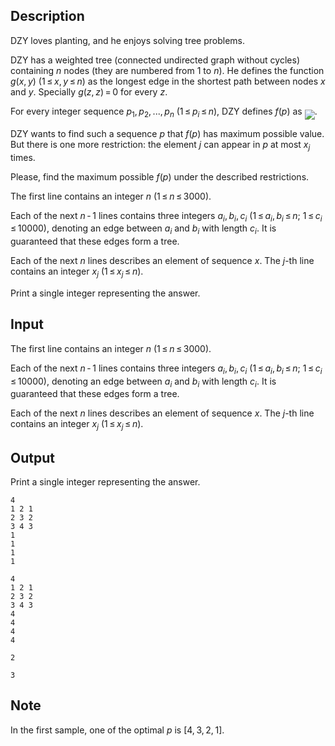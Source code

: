 ## Description

<div><p><span class="tex-font-style-it">DZY loves planting, and he enjoys solving tree problems.</span></p><p>DZY has a weighted tree (connected undirected graph without cycles) containing <span class="tex-span"><i>n</i></span> nodes (they are numbered from <span class="tex-span">1</span> to <span class="tex-span"><i>n</i></span>). He defines the function <span class="tex-span"><i>g</i>(<i>x</i>, <i>y</i>)</span> <span class="tex-span">(1 ≤ <i>x</i>, <i>y</i> ≤ <i>n</i>)</span> as the longest edge in the shortest path between nodes <span class="tex-span"><i>x</i></span> and <span class="tex-span"><i>y</i></span>. Specially <span class="tex-span"><i>g</i>(<i>z</i>, <i>z</i>) = 0</span> for every <span class="tex-span"><i>z</i></span>.</p><p>For every integer sequence <span class="tex-span"><i>p</i><sub class="lower-index">1</sub>, <i>p</i><sub class="lower-index">2</sub>, ..., <i>p</i><sub class="lower-index"><i>n</i></sub></span> <span class="tex-span">(1 ≤ <i>p</i><sub class="lower-index"><i>i</i></sub> ≤ <i>n</i>)</span>, DZY defines <span class="tex-span"><i>f</i>(<i>p</i>)</span> as <img align="middle" class="tex-formula" src="file://yMyXSNVH.png" style="max-width: 100.0%;max-height: 100.0%;">. </p><p>DZY wants to find such a sequence <span class="tex-span"><i>p</i></span> that <span class="tex-span"><i>f</i>(<i>p</i>)</span> has maximum possible value. But there is one more restriction: the element <span class="tex-span"><i>j</i></span> can appear in <span class="tex-span"><i>p</i></span> at most <span class="tex-span"><i>x</i><sub class="lower-index"><i>j</i></sub></span> times.</p><p>Please, find the maximum possible <span class="tex-span"><i>f</i>(<i>p</i>)</span> under the described restrictions.</p></div><div class="input-specification"><p>The first line contains an integer <span class="tex-span"><i>n</i>&nbsp;(1 ≤ <i>n</i> ≤ 3000)</span>.</p><p>Each of the next <span class="tex-span"><i>n</i> - 1</span> lines contains three integers <span class="tex-span"><i>a</i><sub class="lower-index"><i>i</i></sub>, <i>b</i><sub class="lower-index"><i>i</i></sub>, <i>c</i><sub class="lower-index"><i>i</i></sub>&nbsp;(1 ≤ <i>a</i><sub class="lower-index"><i>i</i></sub>, <i>b</i><sub class="lower-index"><i>i</i></sub> ≤ <i>n</i>;&nbsp;1 ≤ <i>c</i><sub class="lower-index"><i>i</i></sub> ≤ 10000)</span>, denoting an edge between <span class="tex-span"><i>a</i><sub class="lower-index"><i>i</i></sub></span> and <span class="tex-span"><i>b</i><sub class="lower-index"><i>i</i></sub></span> with length <span class="tex-span"><i>c</i><sub class="lower-index"><i>i</i></sub></span>. It is guaranteed that these edges form a tree.</p><p>Each of the next <span class="tex-span"><i>n</i></span> lines describes an element of sequence <span class="tex-span"><i>x</i></span>. The <span class="tex-span"><i>j</i></span>-th line contains an integer <span class="tex-span"><i>x</i><sub class="lower-index"><i>j</i></sub>&nbsp;(1 ≤ <i>x</i><sub class="lower-index"><i>j</i></sub> ≤ <i>n</i>)</span>.</p></div><div class="output-specification"><p>Print a single integer representing the answer.</p></div>

## Input

<p>The first line contains an integer <span class="tex-span"><i>n</i>&nbsp;(1 ≤ <i>n</i> ≤ 3000)</span>.</p><p>Each of the next <span class="tex-span"><i>n</i> - 1</span> lines contains three integers <span class="tex-span"><i>a</i><sub class="lower-index"><i>i</i></sub>, <i>b</i><sub class="lower-index"><i>i</i></sub>, <i>c</i><sub class="lower-index"><i>i</i></sub>&nbsp;(1 ≤ <i>a</i><sub class="lower-index"><i>i</i></sub>, <i>b</i><sub class="lower-index"><i>i</i></sub> ≤ <i>n</i>;&nbsp;1 ≤ <i>c</i><sub class="lower-index"><i>i</i></sub> ≤ 10000)</span>, denoting an edge between <span class="tex-span"><i>a</i><sub class="lower-index"><i>i</i></sub></span> and <span class="tex-span"><i>b</i><sub class="lower-index"><i>i</i></sub></span> with length <span class="tex-span"><i>c</i><sub class="lower-index"><i>i</i></sub></span>. It is guaranteed that these edges form a tree.</p><p>Each of the next <span class="tex-span"><i>n</i></span> lines describes an element of sequence <span class="tex-span"><i>x</i></span>. The <span class="tex-span"><i>j</i></span>-th line contains an integer <span class="tex-span"><i>x</i><sub class="lower-index"><i>j</i></sub>&nbsp;(1 ≤ <i>x</i><sub class="lower-index"><i>j</i></sub> ≤ <i>n</i>)</span>.</p>

## Output

<p>Print a single integer representing the answer.</p>





```input1
4
1 2 1
2 3 2
3 4 3
1
1
1
1

```




```input2
4
1 2 1
2 3 2
3 4 3
4
4
4
4

```




```output1
2

```




```output2
3

```



## Note

<p>In the first sample, one of the optimal <span class="tex-span"><i>p</i></span> is <span class="tex-span">[4, 3, 2, 1]</span>.</p>
